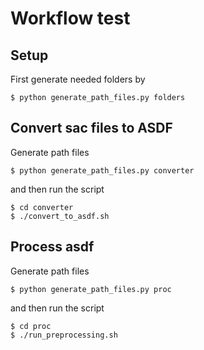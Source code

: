 # Workflow test

## Setup

First generate needed folders by

	$ python generate_path_files.py folders


## Convert sac files to ASDF

Generate path files

	$ python generate_path_files.py converter


and then run the script

	$ cd converter
	$ ./convert_to_asdf.sh

## Process asdf

Generate path files

	$ python generate_path_files.py proc


and then run the script

	$ cd proc
	$ ./run_preprocessing.sh

